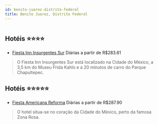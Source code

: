 ```yaml
---
id: benito-juarez-distrito-federal
title: Benito Juarez, Distrito Federal
---
```


<center><img src="https://novo-hu.s3.amazonaws.com/reservas/ota/prod/hotel/527698/fiesta-inn-insurgentes-sur-001_20190129130946.jpg" alt="" /></center>


## Hotéis ⭐️⭐️⭐️⭐️

-    [Fiesta Inn Insurgentes Sur](https://www.hurb.com/aud/https://www.hurb.com/hoteis/benito-juarez/fiesta-inn-insurgentes-sur-OMN-7713?cmp=18055) Diárias a partir de R$283.61
   > O Fiesta Inn Insurgentes Sur está localizado na Cidade do México, a 3,5 km do Museu Frida Kahlo e a 20 minutos de carro do Parque Chapultepec.

## Hotéis ⭐️⭐️⭐️⭐️⭐️

-    [Fiesta Americana Reforma](https://www.hurb.com/aud/https://www.hurb.com/hoteis/benito-juarez/fiesta-americana-reforma-OMN-7134?cmp=18055) Diárias a partir de R$287.90
   > O hotel situa-se no coração da Cidade do México, perto da famosa Zona Rosa.
